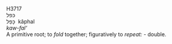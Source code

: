 <body>
  <p>H3717<br>  כּפל  <br> כָּפַל  ‎  kâphal  <br><i>kaw-fal‘ </i><br>A primitive root; to <i>fold</i> together; figuratively to <i>repeat: - </i>double.<br></p>
 </body>